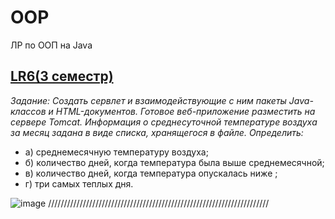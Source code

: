 # OOP
ЛР по ООП на Java

## [LR6(3 семестр)](https://github.com/Egorrss/OOP/tree/main/LR6_Servlet)

_Задание:
Создать сервлет и взаимодействующие с ним пакеты Java-классов и HTML-документов. Готовое веб-приложение разместить на сервере Tomcat.
Информация о среднесуточной температуре воздуха за месяц задана в виде списка, хранящегося в файле. 
Определить:_ 
+ а) среднемесячную температуру воздуха; 
+ б) количество дней, когда температура была выше среднемесячной; 
+ в) количество дней, когда температура опускалась ниже ; 
+ г) три самых теплых дня.

![image](https://user-images.githubusercontent.com/129698533/229385685-df326ed1-b746-4079-a3ae-e8d2685dbbf3.png) 
//////////////////////////////////////////////////////////////////////
